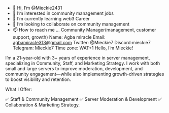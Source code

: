 - 👋 Hi, I’m @Mieckie2431
- 👀 I’m interested in community management jobs
- 🌱 I’m currently learning web3 Career 
- 💞️ I’m looking to collaborate on community management 
- 📫 How to reach me ...
Community Manager(management, customer support, growth)
Name: Agba miracle
Email: agbamiracle313@gmail.com
Twitter: @Mieckie7
Discord:mieckie7
Telegram: Mieckie7
Time zone: WAT+1
Hello, I’m Mieckie!

I’m a 21-year-old with 3+ years of experience in server management, specializing in Community, Staff, and Marketing Strategy. I work with both small and large servers to improve moderation, development, and community engagement—while also implementing growth-driven strategies to boost visibility and retention.

What I Offer:

✅ Staff & Community Management
✅ Server Moderation & Development
✅ Collaboration & Marketing Strategy.
<!---
Mieckie2431/Mieckie2431 is a ✨ special ✨ repository because its `README.md` (this file) appears on your GitHub profile.
You can click the Preview link to take a look at your changes.
--->
